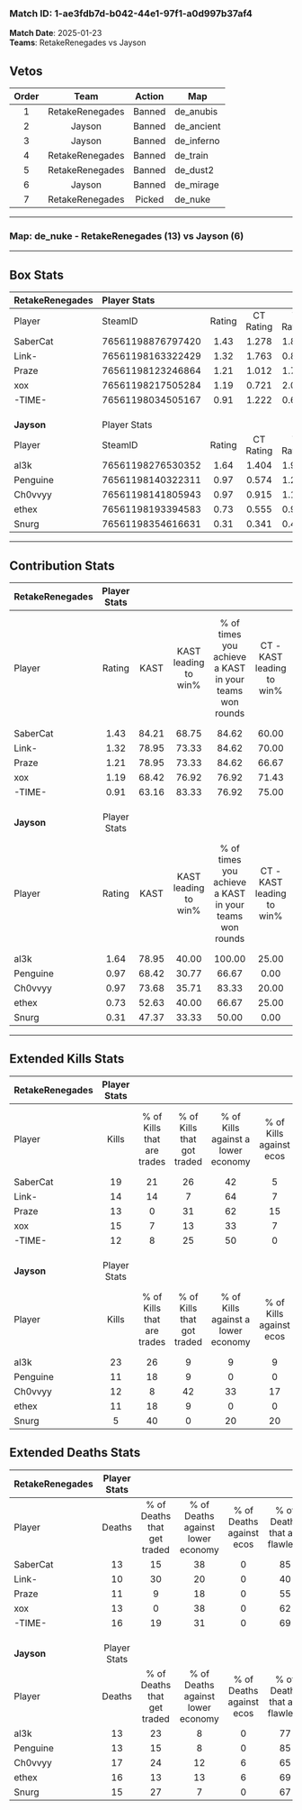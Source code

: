 ### Match ID: 1-ae3fdb7d-b042-44e1-97f1-a0d997b37af4  
**Match Date**: 2025-01-23  
**Teams**: RetakeRenegades vs Jayson  

## Vetos  

| Order | Team | Action | Map |
| :---: | :--: | :----: | --- |
| 1 | RetakeRenegades | Banned | de_anubis |
| 2 | Jayson | Banned | de_ancient |
| 3 | Jayson | Banned | de_inferno |
| 4 | RetakeRenegades | Banned | de_train |
| 5 | RetakeRenegades | Banned | de_dust2 |
| 6 | Jayson | Banned | de_mirage |
| 7 | RetakeRenegades | Picked | de_nuke |

---  

### **Map**: de_nuke - RetakeRenegades (13) vs Jayson (6)  
---  

## Box Stats  

| **RetakeRenegades** | Player Stats      |        |           |          |       |      |       |         |        |      |     |
| :- | :- | :-: | :-: | :-: | :-: | :-: | :-: | :-: | :-: | :-: | :-: |
| Player              | SteamID           | Rating | CT Rating | T Rating | KAST  | ADR  | Kills | Assists | Deaths | K/D  | HS% |
| SaberCat            | 76561198876797420 |  1.43  |   1.278   |  1.857   | 84.21 | 80.5 |  19   |    0    |   13   | 1.46 | 68  |
| Link-               | 76561198163322429 |  1.32  |   1.763   |  0.803   | 78.95 | 86.5 |  14   |    9    |   10   | 1.40 | 42  |
| Praze               | 76561198123246864 |  1.21  |   1.012   |  1.743   | 78.95 | 82.6 |  13   |    4    |   11   | 1.18 | 46  |
| xox                 | 76561198217505284 |  1.19  |   0.721   |  2.004   | 68.42 | 90.2 |  15   |    5    |   13   | 1.15 | 60  |
| -TIME-              | 76561198034505167 |  0.91  |   1.222   |  0.634   | 63.16 | 85.2 |  12   |    4    |   16   | 0.75 | 50  |
|                     |                   |        |           |          |       |      |       |         |        |      |     |
|                     |                   |        |           |          |       |      |       |         |        |      |     |
|                     |                   |        |           |          |       |      |       |         |        |      |     |
| **Jayson**          | Player Stats      |        |           |          |       |      |       |         |        |      |     |
| Player              | SteamID           | Rating | CT Rating | T Rating | KAST  | ADR  | Kills | Assists | Deaths | K/D  | HS% |
| al3k                | 76561198276530352 |  1.64  |   1.404   |  1.914   | 78.95 | 99.1 |  23   |    1    |   13   | 1.77 | 39  |
| Penguine            | 76561198140322311 |  0.97  |   0.574   |  1.296   | 68.42 | 72.7 |  11   |    7    |   13   | 0.85 | 81  |
| Ch0vvyy             | 76561198141805943 |  0.97  |   0.915   |  1.179   | 73.68 | 85.9 |  12   |    5    |   17   | 0.71 | 75  |
| ethex               | 76561198193394583 |  0.73  |   0.555   |  0.921   | 52.63 | 69.5 |  11   |    2    |   16   | 0.69 | 90  |
| Snurg               | 76561198354616631 |  0.31  |   0.341   |  0.462   | 47.37 | 28.6 |   5   |    0    |   15   | 0.33 | 60  |
---  

## Contribution Stats  

| **RetakeRenegades** | Player Stats |       |                      |                                                        |                           |                                                             |                          |                                                            |
| :- | :-: | :-: | :-: | :-: | :-: | :-: | :-: | :-: |
| Player              |    Rating    | KAST  | KAST leading to win% | % of times you achieve a KAST in your teams won rounds | CT - KAST leading to win% | CT - % of times you achieve a KAST in your teams won rounds | T - KAST leading to win% | T - % of times you achieve a KAST in your teams won rounds |
| SaberCat            |     1.43     | 84.21 |        68.75         |                         84.62                          |           60.00           |                            85.71                            |          83.33           |                           83.33                            |
| Link-               |     1.32     | 78.95 |        73.33         |                         84.62                          |           70.00           |                           100.00                            |          80.00           |                           66.67                            |
| Praze               |     1.21     | 78.95 |        73.33         |                         84.62                          |           66.67           |                            85.71                            |          83.33           |                           83.33                            |
| xox                 |     1.19     | 68.42 |        76.92         |                         76.92                          |           71.43           |                            71.43                            |          83.33           |                           83.33                            |
| -TIME-              |     0.91     | 63.16 |        83.33         |                         76.92                          |           75.00           |                            85.71                            |          100.00          |                           66.67                            |
|                     |              |       |                      |                                                        |                           |                                                             |                          |                                                            |
|                     |              |       |                      |                                                        |                           |                                                             |                          |                                                            |
|                     |              |       |                      |                                                        |                           |                                                             |                          |                                                            |
| **Jayson**          | Player Stats |       |                      |                                                        |                           |                                                             |                          |                                                            |
| Player              |    Rating    | KAST  | KAST leading to win% | % of times you achieve a KAST in your teams won rounds | CT - KAST leading to win% | CT - % of times you achieve a KAST in your teams won rounds | T - KAST leading to win% | T - % of times you achieve a KAST in your teams won rounds |
| al3k                |     1.64     | 78.95 |        40.00         |                         100.00                         |           25.00           |                           100.00                            |          45.45           |                           100.00                           |
| Penguine            |     0.97     | 68.42 |        30.77         |                         66.67                          |           0.00            |                            0.00                             |          44.44           |                           80.00                            |
| Ch0vvyy             |     0.97     | 73.68 |        35.71         |                         83.33                          |           20.00           |                           100.00                            |          44.44           |                           80.00                            |
| ethex               |     0.73     | 52.63 |        40.00         |                         66.67                          |           25.00           |                           100.00                            |          50.00           |                           60.00                            |
| Snurg               |     0.31     | 47.37 |        33.33         |                         50.00                          |           0.00            |                            0.00                             |          42.86           |                           60.00                            |
---  

## Extended Kills Stats  

| **RetakeRenegades** | Player Stats |                            |                            |                                    |                         |                              |                                 |                                       |                    |           |
| :- | :-: | :-: | :-: | :-: | :-: | :-: | :-: | :-: | :-: | :-: |
| Player              |    Kills     | % of Kills that are trades | % of Kills that got traded | % of Kills against a lower economy | % of Kills against ecos | % of Kills that are flawless | % of Kills that are close duels | % of Kills that are assisted by flash | Pistol Round Kills | AWP Kills |
| SaberCat            |      19      |             21             |             26             |                 42                 |            5            |              79              |                0                |                   0                   |         3          |     0     |
| Link-               |      14      |             14             |             7              |                 64                 |            7            |              79              |                0                |                   0                   |         0          |     0     |
| Praze               |      13      |             0              |             31             |                 62                 |           15            |              69              |                0                |                   0                   |         1          |     0     |
| xox                 |      15      |             7              |             13             |                 33                 |            7            |              73              |                7                |                   7                   |         2          |     0     |
| -TIME-              |      12      |             8              |             25             |                 50                 |            0            |              58              |               25                |                   8                   |         1          |     2     |
|                     |              |                            |                            |                                    |                         |                              |                                 |                                       |                    |           |
|                     |              |                            |                            |                                    |                         |                              |                                 |                                       |                    |           |
|                     |              |                            |                            |                                    |                         |                              |                                 |                                       |                    |           |
| **Jayson**          | Player Stats |                            |                            |                                    |                         |                              |                                 |                                       |                    |           |
| Player              |    Kills     | % of Kills that are trades | % of Kills that got traded | % of Kills against a lower economy | % of Kills against ecos | % of Kills that are flawless | % of Kills that are close duels | % of Kills that are assisted by flash | Pistol Round Kills | AWP Kills |
| al3k                |      23      |             26             |             9              |                 9                  |            9            |              87              |                0                |                   4                   |         5          |     0     |
| Penguine            |      11      |             18             |             9              |                 0                  |            0            |              45              |                9                |                   0                   |         0          |     0     |
| Ch0vvyy             |      12      |             8              |             42             |                 33                 |           17            |              50              |                8                |                   8                   |         1          |     2     |
| ethex               |      11      |             18             |             9              |                 0                  |            0            |              55              |                9                |                   0                   |         0          |     0     |
| Snurg               |      5       |             40             |             0              |                 20                 |           20            |              40              |               20                |                   0                   |         2          |     0     |
## Extended Deaths Stats  

| **RetakeRenegades** | Player Stats |                             |                                   |                          |                               |                            |                           |               |
| :- | :-: | :-: | :-: | :-: | :-: | :-: | :-: | :-: |
| Player              |    Deaths    | % of Deaths that get traded | % of Deaths against lower economy | % of Deaths against ecos | % of Deaths that are flawless | % of Deaths that are close | % of Deaths while blinded | Deaths to AWP |
| SaberCat            |      13      |             15              |                38                 |            0             |              85               |             8              |             0             |       0       |
| Link-               |      10      |             30              |                20                 |            0             |              40               |             0              |             0             |       0       |
| Praze               |      11      |              9              |                18                 |            0             |              55               |             9              |            18             |       1       |
| xox                 |      13      |              0              |                38                 |            0             |              62               |             0              |             0             |       1       |
| -TIME-              |      16      |             19              |                31                 |            0             |              69               |             13             |             0             |       0       |
|                     |              |                             |                                   |                          |                               |                            |                           |               |
|                     |              |                             |                                   |                          |                               |                            |                           |               |
|                     |              |                             |                                   |                          |                               |                            |                           |               |
| **Jayson**          | Player Stats |                             |                                   |                          |                               |                            |                           |               |
| Player              |    Deaths    | % of Deaths that get traded | % of Deaths against lower economy | % of Deaths against ecos | % of Deaths that are flawless | % of Deaths that are close | % of Deaths while blinded | Deaths to AWP |
| al3k                |      13      |             23              |                 8                 |            0             |              77               |             15             |             8             |       1       |
| Penguine            |      13      |             15              |                 8                 |            0             |              85               |             0              |             0             |       1       |
| Ch0vvyy             |      17      |             24              |                12                 |            6             |              65               |             12             |             0             |       0       |
| ethex               |      16      |             13              |                13                 |            6             |              69               |             0              |             0             |       0       |
| Snurg               |      15      |             27              |                 7                 |            0             |              67               |             0              |             7             |       0       |
